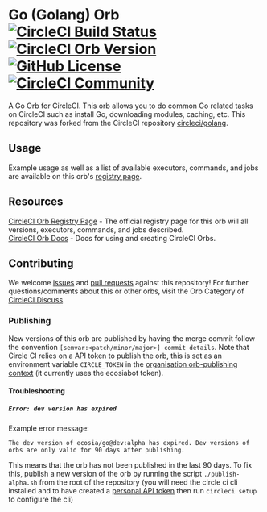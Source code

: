 # Go (Golang) Orb [![CircleCI Build Status](https://circleci.com/gh/ecosia/go-orb.svg?style=shield "CircleCI Build Status")](https://circleci.com/gh/ecosia/go-orb) [![CircleCI Orb Version](https://badges.circleci.com/orbs/ecosia/go.svg)][reg-page] [![GitHub License](https://img.shields.io/badge/license-MIT-lightgrey.svg)](https://github.com/ecosia/go-orb/blob/main/LICENSE) [![CircleCI Community](https://img.shields.io/badge/community-CircleCI%20Discuss-343434.svg)](https://discuss.circleci.com/c/ecosystem/orbs)

A Go Orb for CircleCI.
This orb allows you to do common Go related tasks on CircleCI such as install Go, downloading modules, caching, etc. This repository was forked from the CircleCI repository [circleci/golang](https://github.com/CircleCI-Public/go-orb/tree/master).

## Usage

Example usage as well as a list of available executors, commands, and jobs are available on this orb's [registry page][reg-page].

## Resources

[CircleCI Orb Registry Page][reg-page] - The official registry page for this orb will all versions, executors, commands, and jobs described.  
[CircleCI Orb Docs](https://circleci.com/docs/2.0/orb-intro/#section=configuration) - Docs for using and creating CircleCI Orbs.  

## Contributing

We welcome [issues](https://github.com/ecosia/go-orb/issues) and [pull requests](https://github.com/ecosia/go-orb/pulls) against this repository!
For further questions/comments about this or other orbs, visit the Orb Category of [CircleCI Discuss](https://discuss.circleci.com/c/orbs).

### Publishing

New versions of this orb are published by having the merge commit follow the convention `[semvar:<patch/minor/major>] commit details`. Note that Circle CI relies on a API token to publish the orb, this is set as an environment variable `CIRCLE_TOKEN` in the [organisation orb-publishing context](https://app.circleci.com/settings/organization/github/ecosia/contexts/73b7b088-da89-49c0-8363-b8c4a92437a3?return-to=https%3A%2F%2Fapp.circleci.com%2Fpipelines%2Fgithub%2Fecosia%2Fgo-orb%2F82%2Fworkflows%2Fe7f2990a-9251-4c84-8770-6246f0db630b%2Fjobs%2F349) (it currently uses the ecosiabot token).

#### Troubleshooting

##### `Error: dev version has expired`

Example error message:

```
The dev version of ecosia/go@dev:alpha has expired. Dev versions of orbs are only valid for 90 days after publishing.
```

This means that the orb has not been published in the last 90 days. To fix this, publish a new version of the orb by running the script `./publish-alpha.sh` from the root of the repository (you will need the circle ci cli installed and to have created a [personal API token](https://circleci.com/account/api) then run `circleci setup` to configure the cli)

[reg-page]: https://circleci.com/orbs/registry/orb/ecosia/go
